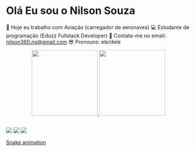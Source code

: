 # Olá Eu sou o Nilson Souza

🦺 Hoje eu trabalho com Aviação (carregador de aeronaves)
💻 Estudante de programação (Eduzz Fullstack Developer)
📩 Contata-me no email: nilson360.ns@gmail.com
😎 Pronouns: ele/dele

<div align="center">
  <a href="https://github.com/NilsonSouza">
  <img height="180em" src="https://github-readme-stats.vercel.app/api?username=NilsonSouza&show_icons=true&theme=dark&include_all_commits=true&count_private=true"/>
  <img height="180em" src="https://github-readme-stats.vercel.app/api/top-langs/?username=Nilsonsouza&layout=compact&langs_count=7&theme=dracula"/>
</div>
  
  ##

<div> 
  <a href="https://instagram.com/Nilsonsouza_" target="_blank"><img src="https://img.shields.io/badge/-Instagram-%23E4405F?style=for-the-badge&logo=instagram&logoColor=white" target="_blank"></a>
  <a href = "mailto:nilson360.ns@gmail.com"><img src="https://img.shields.io/badge/-Gmail-%23333?style=for-the-badge&logo=gmail&logoColor=white" target="_blank"></a>
  <a href="https://https://www.linkedin.com/in/nilson-souza-32218421b/" target="_blank"><img src="https://img.shields.io/badge/-LinkedIn-%230077B5?style=for-the-badge&logo=linkedin&logoColor=white" target="_blank"></a> 
  
  [Snake animation](https://github.com/NilsonSouza/NilsonSouza/blob/output/github-contribution-grid-snake.svg)
 
</div>
